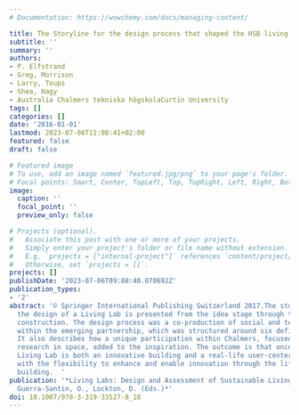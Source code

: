 ```yaml
---
# Documentation: https://wowchemy.com/docs/managing-content/

title: The Storyline for the design process that shaped the HSB living lab
subtitle: ''
summary: ''
authors:
- P. Elfstrand
- Greg, Morrison
- Larry, Toups
- Shea, Hagy
- Australia Chalmers tekniska högskolaCurtin University
tags: []
categories: []
date: '2016-01-01'
lastmod: 2023-07-06T11:08:41+02:00
featured: false
draft: false

# Featured image
# To use, add an image named `featured.jpg/png` to your page's folder.
# Focal points: Smart, Center, TopLeft, Top, TopRight, Left, Right, BottomLeft, Bottom, BottomRight.
image:
  caption: ''
  focal_point: ''
  preview_only: false

# Projects (optional).
#   Associate this post with one or more of your projects.
#   Simply enter your project's folder or file name without extension.
#   E.g. `projects = ["internal-project"]` references `content/project/deep-learning/index.md`.
#   Otherwise, set `projects = []`.
projects: []
publishDate: '2023-07-06T09:08:40.070692Z'
publication_types:
- '2'
abstract: '© Springer International Publishing Switzerland 2017.The storyline for
  the design of a Living Lab is presented from the idea stage through to building
  construction. The design process was a co-production of social and technical knowledge
  within the emerging partnership, which was structured around six defined focus fields.
  It also describes how a unique participation within Chalmers, focused on linking
  research in space, added to the inspiration. The outcome is that once built, HSB
  Living Lab is both an innovative building and a real-life user-centered facility
  with the flexibility to enhance and enable innovation through the lifetime of the
  building.  '
publication: '*Living Labs: Design and Assessment of Sustainable Living; Keyson, D.V.,
  Guerra-Santin, O., Lockton, D. (Eds.)*'
doi: 10.1007/978-3-319-33527-8_10
---
```

